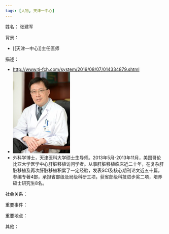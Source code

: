 ```yaml
---
tags: [人物, 天津一中心]
---
```


姓名：
张建军

背景：
- [[天津一中心]]主任医师

描述：
- http://www.tj-fch.com/system/2019/08/07/014334879.shtml
- ![张建军](assets/11218734_983822.jpg)
- 外科学博士，天津医科大学硕士生导师。2013年5月-2013年11月，美国哥伦比亚大学医学中心肝脏移植访问学者。从事肝脏移植临床近二十年，在复杂肝脏移植及再次肝脏移植积累了一定经验，发表SCI及核心期刊论文近五十篇，参编专著4部，承担省部级及局级科研三项，获省部级科技进步奖二项，培养硕士研究生8名。

社会关系：

重要事件：

重要地点：

其他：
